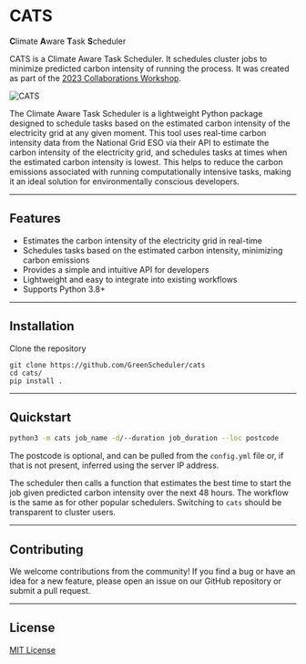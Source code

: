# CATS

**C**limate **A**ware **T**ask **S**cheduler

CATS is a Climate Aware Task Scheduler. It schedules cluster jobs to minimize predicted carbon intensity of running the process. It was created as part of the [2023 Collaborations Workshop](https://software.ac.uk/cw23).

![CATS](https://i.imgur.com/QvbPDm7.png)


The Climate Aware Task Scheduler is a lightweight Python package designed to schedule tasks based on the estimated carbon intensity of the electricity grid at any given moment. This tool uses real-time carbon intensity data from the National Grid ESO via their API to estimate the carbon intensity of the electricity grid, and schedules tasks at times when the estimated carbon intensity is lowest. This helps to reduce the carbon emissions associated with running computationally intensive tasks, making it an ideal solution for environmentally conscious developers.
***
## Features
- Estimates the carbon intensity of the electricity grid in real-time
- Schedules tasks based on the estimated carbon intensity, minimizing carbon emissions
- Provides a simple and intuitive API for developers
- Lightweight and easy to integrate into existing workflows
- Supports Python 3.8+
***
## Installation
Clone the repository

```shell
git clone https://github.com/GreenScheduler/cats
cd cats/
pip install .
```

***
## Quickstart
```sh
python3 -m cats job_name -d/--duration job_duration --loc postcode
```
The postcode is optional, and can be pulled from the `config.yml` file or, if that is not present, inferred using the server IP address.

The scheduler then calls a function that estimates the best time to start the job given predicted carbon intensity over the next 48 hours. The workflow is the same as for other popular schedulers. Switching to `cats` should be transparent to cluster users.
***
## Contributing
We welcome contributions from the community! If you find a bug or have an idea for a new feature, please open an issue on our GitHub repository or submit a pull request.
***
## License

[MIT License](https://github.com/GreenScheduler/cats/blob/main/LICENSE)
